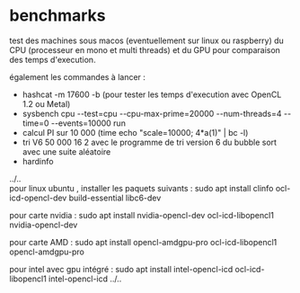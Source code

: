# benchmarks
test des machines sous macos (eventuellement sur linux ou raspberry) du CPU (processeur en mono et multi threads) et du GPU
pour comparaison des temps d'execution.

également les commandes à lancer :  
  - hashcat -m 17600 -b (pour tester les temps d'execution avec OpenCL 1.2 ou Metal)
  - sysbench cpu --test=cpu --cpu-max-prime=20000 --num-threads=4 --time=0 --events=10000 run
  - calcul PI sur 10 000 (time echo "scale=10000; 4*a(1)" | bc -l)
  - tri V6 50 000 16 2 avec le programme de tri version 6 du bubble sort avec une suite aléatoire 
  - hardinfo

../..    
pour linux ubuntu , installer les paquets suivants : 
sudo apt install clinfo ocl-icd-opencl-dev build-essential libc6-dev 


pour carte nvidia : sudo apt install nvidia-opencl-dev ocl-icd-libopencl1 nvidia-opencl-dev 

pour carte AMD : sudo apt install opencl-amdgpu-pro ocl-icd-libopencl1 opencl-amdgpu-pro

pour intel avec gpu intégré : sudo apt install intel-opencl-icd ocl-icd-libopencl1 intel-opencl-icd
../..






